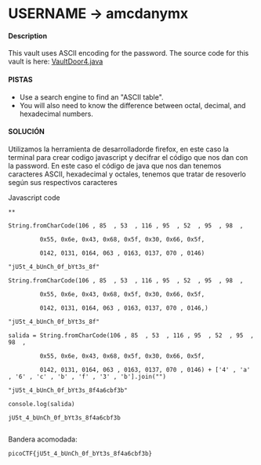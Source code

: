 # USERNAME -> amcdanymx


#### Description

This vault uses ASCII encoding for the password. The source code for this vault is here: [VaultDoor4.java](https://jupiter.challenges.picoctf.org/static/c695ee23309d453a3ef369c34cc1bccb/VaultDoor4.java)

#### PISTAS 
- Use a search engine to find an "ASCII table".
- You will also need to know the difference between octal, decimal, and hexadecimal numbers.

#### SOLUCIÓN
Utilizamos la herramienta de desarrolladorde firefox, en este caso la terminal para crear codigo javascript y decifrar el código que nos dan con la password.
En este caso el código de java que nos dan tenemos caracteres ASCII, hexadecimal y octales, tenemos que tratar de resoverlo según sus respectivos caracteres

Javascript code
```
**

String.fromCharCode(106 , 85  , 53  , 116 , 95  , 52  , 95  , 98  ,

         0x55, 0x6e, 0x43, 0x68, 0x5f, 0x30, 0x66, 0x5f,

         0142, 0131, 0164, 063 , 0163, 0137, 070 , 0146)

"jU5t_4_bUnCh_0f_bYt3s_8f"

String.fromCharCode(106 , 85  , 53  , 116 , 95  , 52  , 95  , 98  ,

         0x55, 0x6e, 0x43, 0x68, 0x5f, 0x30, 0x66, 0x5f,

         0142, 0131, 0164, 063 , 0163, 0137, 070 , 0146,)

"jU5t_4_bUnCh_0f_bYt3s_8f"

salida = String.fromCharCode(106 , 85  , 53  , 116 , 95  , 52  , 95  , 98  ,

         0x55, 0x6e, 0x43, 0x68, 0x5f, 0x30, 0x66, 0x5f,

         0142, 0131, 0164, 063 , 0163, 0137, 070 , 0146) + ['4' , 'a' , '6' , 'c' , 'b' , 'f' , '3' , 'b'].join("")

"jU5t_4_bUnCh_0f_bYt3s_8f4a6cbf3b"

console.log(salida)

jU5t_4_bUnCh_0f_bYt3s_8f4a6cbf3b


```

Bandera acomodada:
```
picoCTF{jU5t_4_bUnCh_0f_bYt3s_8f4a6cbf3b}

```